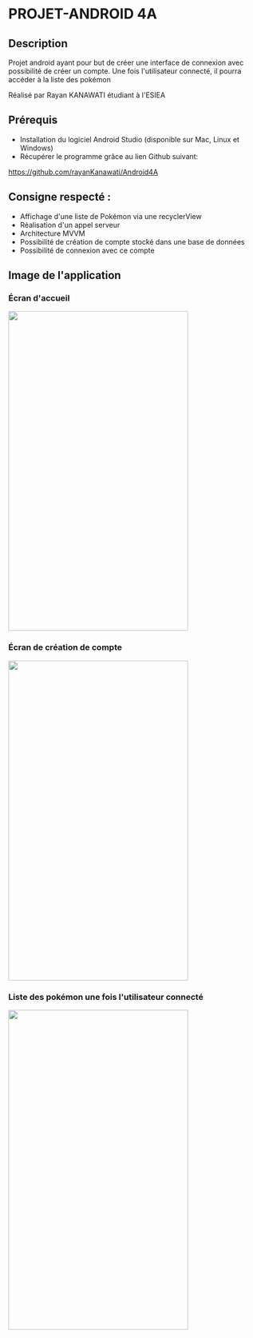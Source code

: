 # PROJET-ANDROID 4A

## Description

Projet android ayant pour but de créer une interface de connexion avec possibilité de créer un compte.
Une fois l'utilisateur connecté, il pourra accéder à la liste des pokémon

Réalisé par Rayan KANAWATI étudiant à l'ESIEA

## Prérequis

* Installation du logiciel Android Studio (disponible sur Mac, Linux et Windows)
* Récupérer le programme grâce au lien Github suivant:

https://github.com/rayanKanawati/Android4A
  
## Consigne respecté : 

 * Affichage d'une liste de Pokémon via une recyclerView
 * Réalisation d'un appel serveur
 * Architecture MVVM
 * Possibilité de création de compte stocké dans une base de données
 * Possibilité de connexion avec ce compte

 
## Image de l'application

### Écran d'accueil

<img src="https://user-images.githubusercontent.com/62397552/103151626-0c23f080-4780-11eb-89f4-de306febe956.jpg" width="360" height="640" />

### Écran de création de compte

<img src="https://user-images.githubusercontent.com/62397552/103151631-0f1ee100-4780-11eb-965c-83c70baf8712.jpg" width="360" height="640" />

### Liste des pokémon une fois l'utilisateur connecté

<img src="https://user-images.githubusercontent.com/62397552/103151632-10500e00-4780-11eb-9e05-6839999522d7.jpg" width="360" height="640" />


